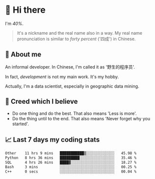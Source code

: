 # 👋 Hi there

I'm *40%*.

> It's a nickname and the real name also in a way.
> My real name pronunciation is similar to *forty percent* ('四成') in Chinese.

## :speech_balloon: About me

An informal developer. In Chinese, I'm called it as '野生的程序员'.

In fact, _development_ is not my main work. It's my hobby.

Actually, I'm a data scientist, especially in geographic data mining.

## :see_no_evil: Creed which I believe

- Do one thing and do the best. That also means 'Less is more'.
- Do the thing until to the end. That also means 'Never forget why you started'.

## :chart_with_upwards_trend: Last 7 days my coding stats

<!--START_SECTION:waka-->

```txt
Other    11 hrs 9 mins   ███████████▒░░░░░░░░░░░░░   45.98 %
Python   8 hrs 36 mins   █████████░░░░░░░░░░░░░░░░   35.46 %
SQL      4 hrs 26 mins   ████▓░░░░░░░░░░░░░░░░░░░░   18.27 %
Bash     3 mins          ░░░░░░░░░░░░░░░░░░░░░░░░░   00.25 %
C++      0 secs          ░░░░░░░░░░░░░░░░░░░░░░░░░   00.04 %
```

<!--END_SECTION:waka-->
